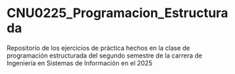 # CNU0225_Programacion_Estructurada
Repositorio de los ejercicios de práctica hechos en la clase de programación estructurada del segundo semestre de la carrera de Ingeniería en Sistemas de Información en el 2025
